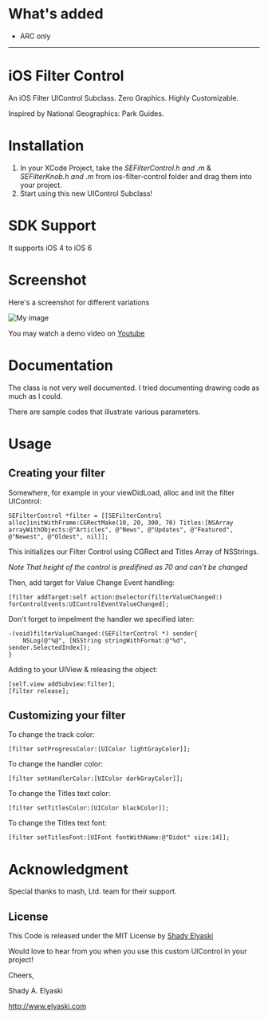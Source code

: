 # What's added #

* ARC only

----

iOS Filter Control
==================

An iOS Filter UIControl Subclass. Zero Graphics. Highly Customizable.

Inspired by National Geographics: Park Guides.

# Installation

1. In your XCode Project, take the *SEFilterControl.h and .m* & *SEFilterKnob.h and .m* from ios-filter-control folder and drag them into your project. 
2. Start using this new UIControl Subclass!

# SDK Support

It supports iOS 4 to iOS 6

# Screenshot

Here's a screenshot for different variations

![My image](http://blog.elyaski.com/wp-content/uploads/2012/06/iOS-Simulator-Screen-shot-Jun-16-2012-2.38.16-AM.png)

You may watch a demo video on [Youtube](http://www.youtube.com/watch?v=-lvvLnKPUk8)

# Documentation 

The class is not very well documented. I tried documenting drawing code as much as I could.

There are sample codes that illustrate various parameters.


# Usage

## Creating your filter

Somewhere, for example in your viewDidLoad, alloc and init the filter UIControl:

    SEFilterControl *filter = [[SEFilterControl alloc]initWithFrame:CGRectMake(10, 20, 300, 70) Titles:[NSArray arrayWithObjects:@"Articles", @"News", @"Updates", @"Featured", @"Newest", @"Oldest", nil]];

This initializes our Filter Control using CGRect and Titles Array of NSStrings.

*Note That height of the control is predifined as 70 and can't be changed*

Then, add target for Value Change Event handling:

	[filter addTarget:self action:@selector(filterValueChanged:) forControlEvents:UIControlEventValueChanged];

Don't forget to impelment the handler we specified later:

	-(void)filterValueChanged:(SEFilterControl *) sender{
    	NSLog(@"%@", [NSString stringWithFormat:@"%d", sender.SelectedIndex]);
	}
	
Adding to your UIView & releasing the object:

	[self.view addSubview:filter];
    [filter release];

## Customizing your filter

To change the track color:

	[filter setProgressColor:[UIColor lightGrayColor]];

To change the handler color:

	[filter setHandlerColor:[UIColor darkGrayColor]];

To change the Titles text color:

	[filter setTitlesColor:[UIColor blackColor]];

To change the Titles text font:

	[filter setTitlesFont:[UIFont fontWithName:@"Didot" size:14]];


# Acknowledgment

Special thanks to mash, Ltd. team for their support.
       
License
-------

This Code is released under the MIT License by [Shady Elyaski](http://www.elyaski.com)

Would love to hear from you when you use this custom UIControl in your project!

Cheers,

Shady A. Elyaski
  
http://www.elyaski.com
